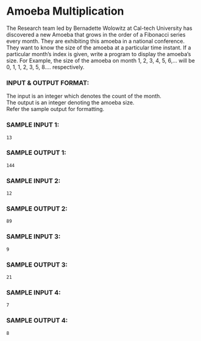 # Amoeba Multiplication

The Research team led by Bernadette Wolowitz at Cal-tech
University has discovered a new Amoeba that grows in the
order of a Fibonacci series every month. They are
exhibiting this amoeba in a national conference. They
want to know the size of the amoeba at a particular time
instant. If a particular month’s index is given, write a
program to display the amoeba’s size. For Example, the
size of the amoeba on month 1, 2, 3, 4, 5, 6,...
will be 0, 1, 1, 2, 3, 5, 8.... respectively.

### INPUT & OUTPUT FORMAT:

The input is an integer which denotes the count of the month. <br>
The output is an integer denoting the amoeba size. <br>
Refer the sample output for formatting.

### SAMPLE INPUT 1:

```
13
```

### SAMPLE OUTPUT 1:

```
144
```

### SAMPLE INPUT 2:

```
12
```

### SAMPLE OUTPUT 2:

```
89
```

### SAMPLE INPUT 3:

```
9
```

### SAMPLE OUTPUT 3:

```
21
```

### SAMPLE INPUT 4:

```
7
```

### SAMPLE OUTPUT 4:

```
8
```
